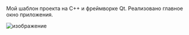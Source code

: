 Мой шаблон проекта на С++ и фреймворке Qt. Реализовано главное окно приложения.

![изображение](https://github.com/nickolay-frolov/Qt-template-cpp/assets/79583622/5abadb60-79c1-4c0e-9497-056ed3d05cdf)
